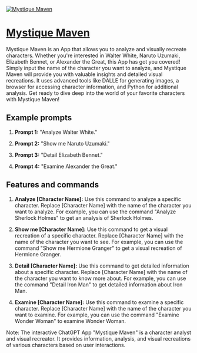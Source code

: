 [![Mystique Maven](https://files.oaiusercontent.com/file-UiXupFcows6khjmdR6GyE89l?se=2123-10-16T23%3A38%3A48Z&sp=r&sv=2021-08-06&sr=b&rscc=max-age%3D31536000%2C%20immutable&rscd=attachment%3B%20filename%3D2fb25520-1c99-4a97-bc17-36812e234135.png&sig=KNP9YFqFdaRW5rhKDoJR44SXxqMj6Ih2bT1edaGDOzI%3D)](https://chat.openai.com/g/g-ggY00Yzxy-mystique-maven)

# [Mystique Maven](https://chat.openai.com/g/g-ggY00Yzxy-mystique-maven)

Mystique Maven is an App that allows you to analyze and visually recreate characters. Whether you're interested in Walter White, Naruto Uzumaki, Elizabeth Bennet, or Alexander the Great, this App has got you covered! Simply input the name of the character you want to analyze, and Mystique Maven will provide you with valuable insights and detailed visual recreations. It uses advanced tools like DALLE for generating images, a browser for accessing character information, and Python for additional analysis. Get ready to dive deep into the world of your favorite characters with Mystique Maven!

## Example prompts

1. **Prompt 1:** "Analyze Walter White."

2. **Prompt 2:** "Show me Naruto Uzumaki."

3. **Prompt 3:** "Detail Elizabeth Bennet."

4. **Prompt 4:** "Examine Alexander the Great."

## Features and commands

1. **Analyze [Character Name]:** Use this command to analyze a specific character. Replace [Character Name] with the name of the character you want to analyze. For example, you can use the command "Analyze Sherlock Holmes" to get an analysis of Sherlock Holmes.

2. **Show me [Character Name]:** Use this command to get a visual recreation of a specific character. Replace [Character Name] with the name of the character you want to see. For example, you can use the command "Show me Hermione Granger" to get a visual recreation of Hermione Granger.

3. **Detail [Character Name]:** Use this command to get detailed information about a specific character. Replace [Character Name] with the name of the character you want to know more about. For example, you can use the command "Detail Iron Man" to get detailed information about Iron Man.

4. **Examine [Character Name]:** Use this command to examine a specific character. Replace [Character Name] with the name of the character you want to examine. For example, you can use the command "Examine Wonder Woman" to examine Wonder Woman.

Note: The interactive ChatGPT App "Mystique Maven" is a character analyst and visual recreator. It provides information, analysis, and visual recreations of various characters based on user interactions.